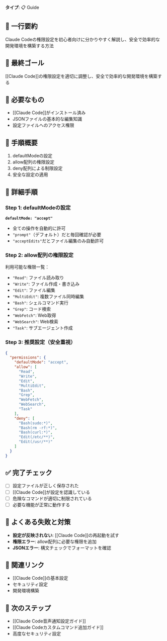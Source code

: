 **タイプ**: 📋 Guide

## 📝 一行要約
Claude Codeの権限設定を初心者向けに分かりやすく解説し、安全で効率的な開発環境を構築する方法

## 🎯 最終ゴール
[[Claude Code]]の権限設定を適切に調整し、安全で効率的な開発環境を構築する

## 🧰 必要なもの
- [[Claude Code]]がインストール済み
- JSONファイルの基本的な編集知識
- 設定ファイルへのアクセス権限

## 📝 手順概要
1. defaultModeの設定
2. allow配列の権限設定
3. deny配列による制限設定
4. 安全な設定の適用

## 🔧 詳細手順

### Step 1: defaultModeの設定

**`defaultMode: "accept"`**
- 全ての操作を自動的に許可
- `"prompt"`（デフォルト）だと毎回確認が必要
- `"acceptEdits"`だとファイル編集のみ自動許可

### Step 2: allow配列の権限設定

利用可能な権限一覧：
- `"Read"`: ファイル読み取り
- `"Write"`: ファイル作成・書き込み
- `"Edit"`: ファイル編集
- `"MultiEdit"`: 複数ファイル同時編集
- `"Bash"`: シェルコマンド実行
- `"Grep"`: コード検索
- `"WebFetch"`: Web取得
- `"WebSearch"`: Web検索
- `"Task"`: サブエージェント作成

### Step 3: 推奨設定（安全重視）

```json
{
  "permissions": {
    "defaultMode": "accept",
    "allow": [
      "Read",
      "Write", 
      "Edit",
      "MultiEdit",
      "Bash",
      "Grep",
      "WebFetch",
      "WebSearch",
      "Task"
    ],
    "deny": [
      "Bash(sudo:*)",
      "Bash(rm -rf:*)",
      "Bash(curl:*)",
      "Edit(/etc/**)",
      "Edit(/usr/**)"
    ]
  }
}
```

## ✅ 完了チェック
- [ ] 設定ファイルが正しく保存された
- [ ] [[Claude Code]]が設定を認識している
- [ ] 危険なコマンドが適切に制限されている
- [ ] 必要な機能が正常に動作する

## 🚨 よくある失敗と対策
- **設定が反映されない**: [[Claude Code]]の再起動を試す
- **権限エラー**: allow配列に必要な権限を追加
- **JSONエラー**: 構文チェックでフォーマットを確認

## 🔄 関連リンク
- [[Claude Code]]の基本設定
- セキュリティ設定
- 開発環境構築

## 🚀 次のステップ
- [[Claude Code音声通知設定ガイド]]
- [[Claude Codeカスタムコマンド追加ガイド]]
- 高度なセキュリティ設定